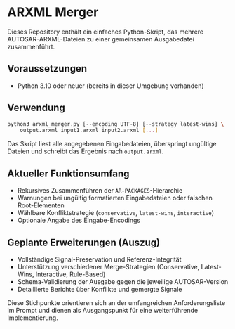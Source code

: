 # ARXML Merger

Dieses Repository enthält ein einfaches Python-Skript, das mehrere AUTOSAR-ARXML-Dateien zu einer gemeinsamen Ausgabedatei zusammenführt.

## Voraussetzungen
* Python 3.10 oder neuer (bereits in dieser Umgebung vorhanden)

## Verwendung
```bash
python3 arxml_merger.py [--encoding UTF-8] [--strategy latest-wins] \
    output.arxml input1.arxml input2.arxml [...]
```
Das Skript liest alle angegebenen Eingabedateien, überspringt ungültige
Dateien und schreibt das Ergebnis nach `output.arxml`.

## Aktueller Funktionsumfang
* Rekursives Zusammenführen der `AR-PACKAGES`-Hierarchie
* Warnungen bei ungültig formatierten Eingabedateien oder falschen Root-Elementen
* Wählbare Konfliktstrategie (`conservative`, `latest-wins`, `interactive`)
* Optionale Angabe des Eingabe-Encodings

## Geplante Erweiterungen (Auszug)
* Vollständige Signal-Preservation und Referenz-Integrität
* Unterstützung verschiedener Merge-Strategien (Conservative, Latest-Wins,
  Interactive, Rule-Based)
* Schema-Validierung der Ausgabe gegen die jeweilige AUTOSAR-Version
* Detaillierte Berichte über Konflikte und gemergte Signale

Diese Stichpunkte orientieren sich an der umfangreichen
Anforderungsliste im Prompt und dienen als Ausgangspunkt für eine
weiterführende Implementierung.
